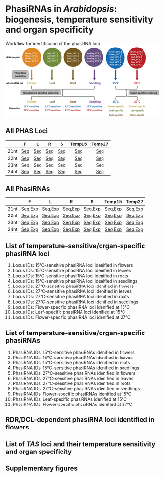 # PhasiRNAs in *Arabidopsis*: biogenesis, temperature sensitivity and organ specificity

Workflow for identificaion of the phasiRNA loci
![pipeline](pipeline.png)


## All PHAS Loci
|   | F | L | R | S | Temp15 | Temp27|
|:------:|:------:|:------:|:------:|:------:|:------:|:------:|
| 21nt | [Seq](phase_loci/Loci%20seq_flower-21nt.txt) | [Seq](phase_loci/Loci%20seq_leaf-21nt.txt) | [Seq](phase_loci/Loci%20seq_root-21nt.txt) | [Seq](phase_loci/Loci%20seq_seedling-21nt.txt) | [Seq](phase_loci/Loci%20seq_15℃-21nt.txt) | [Seq](phase_loci/Loci%20seq_27℃-21nt.txt) |
| 22nt | [Seq](phase_loci/Loci%20seq_flower-22nt.txt) | [Seq](phase_loci/Loci%20seq_leaf-22nt.txt) | [Seq](phase_loci/Loci%20seq_root-22nt.txt) | [Seq](phase_loci/Loci%20seq_seedling-22nt.txt) | [Seq](phase_loci/Loci%20seq_15℃-22nt.txt) | [Seq](phase_loci/Loci%20seq_27℃-22nt.txt) |
| 23nt | [Seq](phase_loci/Loci%20seq_flower-23nt.txt) | [Seq](phase_loci/Loci%20seq_leaf-23nt.txt) | [Seq](phase_loci/Loci%20seq_root-23nt.txt) | [Seq](phase_loci/Loci%20seq_seedling-23nt.txt) | [Seq](phase_loci/Loci%20seq_15℃-23nt.txt) | [Seq](phase_loci/Loci%20seq_27℃-23nt.txt) |
| 24nt | [Seq](phase_loci/Loci%20seq_flower-24nt.txt) | [Seq](phase_loci/Loci%20seq_leaf-24nt.txt) | [Seq](phase_loci/Loci%20seq_root-24nt.txt) | [Seq](phase_loci/Loci%20seq_seedling-24nt.txt) | [Seq](phase_loci/Loci%20seq_15℃-24nt.txt) | [Seq](phase_loci/Loci%20seq_27℃-24nt.txt) |


## All PhasiRNAs
|   | F | L | R | S | Temp15 | Temp27|
|:------:|:------:|:------:|:------:|:------:|:------:|:------:|
| 21nt | [Seq](phasiRNA_seq/PhasiRNA%20seq_flower-21nt),[Exp](phasiRNA_expr/PhasiRNA_exp_flower_21nt.xls) | [Seq](phasiRNA_seq/PhasiRNA%20seq_leaf-21nt),[Exp](phasiRNA_expr/PhasiRNA_exp_leaf_21nt.xls) | [Seq](phasiRNA_seq/PhasiRNA%20seq_root-21nt),[Exp](phasiRNA_expr/PhasiRNA_exp_root_21nt.xls) | [Seq](phasiRNA_seq/PhasiRNA%20seq_seedling-21nt),[Exp](phasiRNA_expr/PhasiRNA_exp_seedling_21nt.xls) | [Seq](phasiRNA_seq/PhasiRNA%20seq_15℃-21nt),[Exp](phasiRNA_expr/PhasiRNA_exp_15℃_21nt.xls) | [Seq](phasiRNA_seq/PhasiRNA%20seq_27℃-21nt),[Exp](phasiRNA_expr/PhasiRNA_exp_27℃_21nt.xls) |
| 22nt | [Seq](phasiRNA_seq/PhasiRNA%20seq_flower-21nt),[Exp](phasiRNA_expr/PhasiRNA_exp_flower_22nt.xls) | [Seq](phasiRNA_seq/PhasiRNA%20seq_leaf-21nt),[Exp](phasiRNA_expr/PhasiRNA_exp_leaf_22nt.xls) | [Seq](phasiRNA_seq/PhasiRNA%20seq_root-21nt),[Exp](phasiRNA_expr/PhasiRNA_exp_root_22nt.xls) | [Seq](phasiRNA_seq/PhasiRNA%20seq_seedling-21nt),[Exp](phasiRNA_expr/PhasiRNA_exp_seedling_22nt.xls) | [Seq](phasiRNA_seq/PhasiRNA%20seq_15℃-21nt),[Exp](phasiRNA_expr/PhasiRNA_exp_15℃_22nt.xls) | [Seq](phasiRNA_seq/PhasiRNA%20seq_27℃-21nt),[Exp](phasiRNA_expr/PhasiRNA_exp_27℃_22nt.xls) |
| 23nt | [Seq](phasiRNA_seq/PhasiRNA%20seq_flower-21nt),[Exp](phasiRNA_expr/PhasiRNA_exp_flower_23nt.xls) | [Seq](phasiRNA_seq/PhasiRNA%20seq_leaf-21nt),[Exp](phasiRNA_expr/PhasiRNA_exp_leaf_23nt.xls) | [Seq](phasiRNA_seq/PhasiRNA%20seq_root-21nt),[Exp](phasiRNA_expr/PhasiRNA_exp_root_23nt.xls) | [Seq](phasiRNA_seq/PhasiRNA%20seq_seedling-21nt),[Exp](phasiRNA_expr/PhasiRNA_exp_seedling_23nt.xls) | [Seq](phasiRNA_seq/PhasiRNA%20seq_15℃-21nt),[Exp](phasiRNA_expr/PhasiRNA_exp_15℃_23nt.xls) | [Seq](phasiRNA_seq/PhasiRNA%20seq_27℃-21nt),[Exp](phasiRNA_expr/PhasiRNA_exp_27℃_23nt.xls) |
| 24nt | [Seq](phasiRNA_seq/PhasiRNA%20seq_flower-21nt),[Exp](phasiRNA_expr/PhasiRNA_exp_flower_24nt.xls) | [Seq](phasiRNA_seq/PhasiRNA%20seq_leaf-21nt),[Exp](phasiRNA_expr/PhasiRNA_exp_leaf_24nt.xls) | [Seq](phasiRNA_seq/PhasiRNA%20seq_root-21nt),[Exp](phasiRNA_expr/PhasiRNA_exp_root_24nt.xls) | [Seq](phasiRNA_seq/PhasiRNA%20seq_seedling-21nt),[Exp](phasiRNA_expr/PhasiRNA_exp_seedling_24nt.xls) | [Seq](phasiRNA_seq/PhasiRNA%20seq_15℃-21nt),[Exp](phasiRNA_expr/PhasiRNA_exp_15℃_24nt.xls) | [Seq](phasiRNA_seq/PhasiRNA%20seq_27℃-21nt),[Exp](phasiRNA_expr/PhasiRNA_exp_27℃_24nt.xls) |


## List of temperature-sensitive/organ-specific phasiRNA loci
1. Locus IDs: 15℃-sensitive phasiRNA loci idenified in flowers
2. Locus IDs: 15℃-sensitive phasiRNA loci idenified in leaves
3. Locus IDs: 15℃-sensitive phasiRNA loci idenified in roots
4. Locus IDs: 15℃-sensitive phasiRNA loci idenified in seedlings
5. Locus IDs: 27℃-sensitive phasiRNA loci idenified in flowers
6. Locus IDs: 27℃-sensitive phasiRNA loci idenified in leaves
7. Locus IDs: 27℃-sensitive phasiRNA loci idenified in roots
8. Locus IDs: 27℃-sensitive phasiRNA loci idenified in seedlings
9. Locus IDs: Flower-specific phasiRNA loci idenified at 15℃
10. Locus IDs: Leaf-specific phasiRNA loci idenified at 15℃
11. Locus IDs: Flower-specific phasiRNA loci idenified at 27℃

## List of temperature-sensitive/organ-specific phasiRNAs
1. PhasiRNA IDs: 15℃-sensitive phasiRNAs idenified in flowers
2. PhasiRNA IDs: 15℃-sensitive phasiRNAs idenified in leaves
3. PhasiRNA IDs: 15℃-sensitive phasiRNAs idenified in roots
4. PhasiRNA IDs: 15℃-sensitive phasiRNAs idenified in seedlings
5. PhasiRNA IDs: 27℃-sensitive phasiRNAs idenified in flowers
6. PhasiRNA IDs: 27℃-sensitive phasiRNAs idenified in leaves
7. PhasiRNA IDs: 27℃-sensitive phasiRNAs idenified in roots
8. PhasiRNA IDs: 27℃-sensitive phasiRNAs idenified in seedlings
9. PhasiRNA IDs: Flower-specific phasiRNAs idenified at 15℃
10. PhasiRNA IDs: Leaf-specific phasiRNAs idenified at 15℃
11. PhasiRNA IDs: Flower-specific phasiRNAs idenified at 27℃


## RDR/DCL-dependent phasiRNA loci identified in flowers

## List of *TAS* loci and their temperature sensitivity and organ specificity

## Supplementary figures

